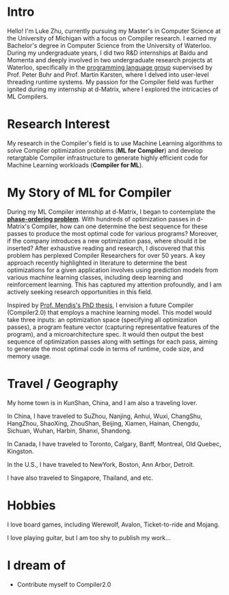 
# Intro

Hello! I'm Luke Zhu, currently pursuing my Master's in Computer Science at the University of Michigan with a focus on Compiler research. I earned my Bachelor's degree in Computer Science from the University of Waterloo. During my undergraduate years, I did two R&D internships at Baidu and Momenta and deeply involved in two undergraduate research projects at Waterloo, specifically in the [programming language group](https://plg.uwaterloo.ca/) supervised by Prof. Peter Buhr and Prof. Martin Karsten, where I delved into user-level threading runtime systems. My passion for the Compiler field was further ignited during my internship at d-Matrix, where I explored the intricacies of ML Compilers.

# Research Interest
My research in the Compiler's field is to use Machine Learning algorithms to solve Compiler optimization problems (**ML for Compiler**) and develop retargtable Compiler infrastructure to generate highly efficient code for Machine Learning workloads (**Compiler for ML**).

# My Story of ML for Compiler
During my ML Compiler internship at d-Matrix, I began to contemplate the **[phase-ordering problem](https://dl.acm.org/doi/10.1145/3124452)**. With hundreds of optimization passes in d-Matrix's Compiler, how can one determine the best sequence for these passes to produce the most optimal code for various programs? Moreover, if the company introduces a new optimization pass, where should it be inserted? After exhaustive reading and research, I discovered that this problem has perplexed Compiler Researchers for over 50 years. A key approach recently highlighted in literature to determine the best optimizations for a given application involves using prediction models from various machine learning classes, including deep learning and reinforcement learning. This has captured my attention profoundly, and I am actively seeking research opportunities in this field.

Inspired by [Prof. Mendis's PhD thesis](http://groups.csail.mit.edu/commit/papers/2020/mendis-thesis.pdf/), I envision a future Compiler (Compiler2.0) that employs a machine learning model. This model would take three inputs: an optimization space (specifying all optimization passes), a program feature vector (capturing representative features of the program), and a microarchitecture spec. It would then output the best sequence of optimization passes along with settings for each pass, aiming to generate the most optimal code in terms of runtime, code size, and memory usage.

# Travel / Geography

My home town is in KunShan, China, and I am also a traveling lover. 

In China, I have traveled to SuZhou, Nanjing, Anhui, Wuxi, ChangShu, HangZhou, ShaoXing, ZhouShan, Beijing, Xiamen, Hainan, Chengdu, Sichuan, Wuhan, Harbin, Shanxi, Shandong.

In Canada, I have traveled to Toronto, Calgary, Banff, Montreal, Old Quebec, Kingston.

In the U.S., I have traveled to NewYork, Boston, Ann Arbor, Detroit.

I have also traveled to Singapore, Thailand, and etc.

# Hobbies

I love board games, including Werewolf, Avalon, Ticket-to-ride and Mojang. 

I love playing guitar, but I am too shy to publish my work...

# I dream of

- Contribute myself to Compiler2.0

